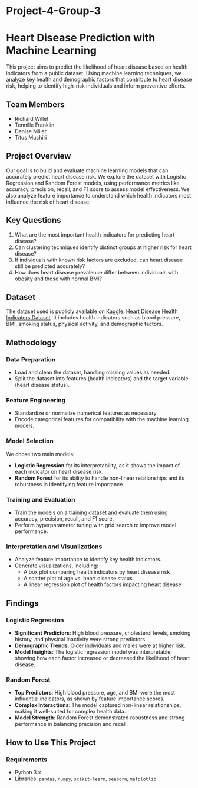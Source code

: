 # Project-4-Group-3

# Heart Disease Prediction with Machine Learning

This project aims to predict the likelihood of heart disease based on health indicators from a public dataset. Using machine learning techniques, we analyze key health and demographic factors that contribute to heart disease risk, helping to identify high-risk individuals and inform preventive efforts.

## Team Members
- Richard Willet
- Tennille Franklin
- Denise Miller
- Titus Muchiri

## Project Overview
Our goal is to build and evaluate machine learning models that can accurately predict heart disease risk. We explore the dataset with Logistic Regression and Random Forest models, using performance metrics like accuracy, precision, recall, and F1 score to assess model effectiveness. We also analyze feature importance to understand which health indicators most influence the risk of heart disease.

## Key Questions
1. What are the most important health indicators for predicting heart disease?
2. Can clustering techniques identify distinct groups at higher risk for heart disease?
3. If individuals with known risk factors are excluded, can heart disease still be predicted accurately?
4. How does heart disease prevalence differ between individuals with obesity and those with normal BMI?


## Dataset
The dataset used is publicly available on Kaggle: [Heart Disease Health Indicators Dataset](https://www.kaggle.com/datasets/alexteboul/heart-disease-health-indicators-dataset/data). It includes health indicators such as blood pressure, BMI, smoking status, physical activity, and demographic factors.

## Methodology

### Data Preparation
- Load and clean the dataset, handling missing values as needed.
- Split the dataset into features (health indicators) and the target variable (heart disease status).

### Feature Engineering
- Standardize or normalize numerical features as necessary.
- Encode categorical features for compatibility with the machine learning models.

### Model Selection
We chose two main models:
- **Logistic Regression** for its interpretability, as it shows the impact of each indicator on heart disease risk.
- **Random Forest** for its ability to handle non-linear relationships and its robustness in identifying feature importance.

### Training and Evaluation
- Train the models on a training dataset and evaluate them using accuracy, precision, recall, and F1 score.
- Perform hyperparameter tuning with grid search to improve model performance.

### Interpretation and Visualizations
- Analyze feature importance to identify key health indicators.
- Generate visualizations, including:
  - A box plot comparing health indicators by heart disease risk
  - A scatter plot of age vs. heart disease status
  - A linear regression plot of health factors impacting heart disease

## Findings

### Logistic Regression
- **Significant Predictors**: High blood pressure, cholesterol levels, smoking history, and physical inactivity were strong predictors.
- **Demographic Trends**: Older individuals and males were at higher risk.
- **Model Insights**: The logistic regression model was interpretable, showing how each factor increased or decreased the likelihood of heart disease.

### Random Forest
- **Top Predictors**: High blood pressure, age, and BMI were the most influential indicators, as shown by feature importance scores.
- **Complex Interactions**: The model captured non-linear relationships, making it well-suited for complex health data.
- **Model Strength**: Random Forest demonstrated robustness and strong performance in balancing precision and recall.

## How to Use This Project

### Requirements
- Python 3.x
- Libraries: `pandas`, `numpy`, `scikit-learn`, `seaborn`, `matplotlib`


